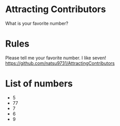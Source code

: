 # Attracting Contributors
What is your favorite number?

# Rules 
Please tell me your favorite number. I like seven!<br/>
https://github.com/natsu9731/AttractingContributors

# List of numbers
- 5
- 77
- 7
- 6
- 9
